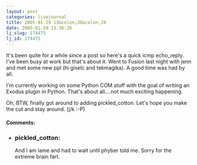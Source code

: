 ```yaml
---
layout: post
categories: livejournal
title: 2005-01-29 13&colon;36&colon;26
date: 2005-01-29 13:36:26
lj_slug: 174475
lj_id: 174475
---
```

It's been quite for a while since a post so here's a quick icmp echo_reply. I've been busy at work but that's about it. Went to Fusion last night with jenn and met some new ppl (hi giselc and tekmagika). A good time was had by all.  



I'm currently working on some Python COM stuff with the goal of writing an Exodus plugin in Python. That's about all....not much exciting happening.  



Oh, BTW, finally got around to adding pickled_cotton. Let's hope you make the cut and stay around. (j/k :-P)


<div id="comments"><h4>Comments:</h4><div class="lj-comments"><ul>
<li><h3>pickled_cotton: </h3>
<a id="comment-314"></a>
<p>And I am lame and had to wait until phyber told me.  Sorry for the extreme brain fart.</p>
</li>
</ul></div></div>
